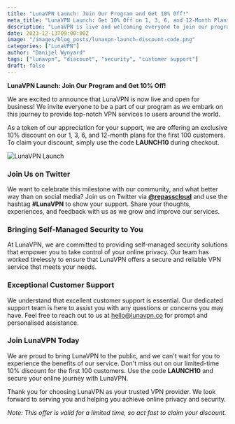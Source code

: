 ```yaml
---
title: "LunaVPN Launch: Join Our Program and Get 10% Off!"
meta_title: "LunaVPN Launch: Get 10% Off on 1, 3, 6, and 12-Month Plans"
description: "LunaVPN is live and welcoming everyone to join our program. For the first 100 customers, we are offering a 10% discount on 1, 3, 6, and 12-month plans."
date: 2023-12-13T09:00:00Z
image: "/images/blog_posts/lunavpn-launch-discount-code.png"
categories: ["LunaVPN"]
author: "Danijel Wynyard"
tags: ["lunavpn", "discount", "security", "customer support"]
draft: false
---
```


**LunaVPN Launch: Join Our Program and Get 10% Off!**

We are excited to announce that LunaVPN is now live and open for business! We invite everyone to be a part of our program as we embark on this journey to provide top-notch VPN services to users around the world.

As a token of our appreciation for your support, we are offering an exclusive 10% discount on our 1, 3, 6, and 12-month plans for the first 100 customers. To claim your discount, simply use the code **LAUNCH10** during checkout.

![LunaVPN Launch](/images/launch-code.jpg)

### Join Us on Twitter

We want to celebrate this milestone with our community, and what better way than on social media? Join us on Twitter via [**@repasscloud**](https://x.com/repasscloud "RePass Cloud twitter account") and use the hashtag **#LunaVPN** to show your support. Share your thoughts, experiences, and feedback with us as we grow and improve our services.

### Bringing Self-Managed Security to You

At LunaVPN, we are committed to providing self-managed security solutions that empower you to take control of your online privacy. Our team has worked tirelessly to ensure that LunaVPN offers a secure and reliable VPN service that meets your needs.

### Exceptional Customer Support

We understand that excellent customer support is essential. Our dedicated support team is here to assist you with any questions or concerns you may have. Feel free to reach out to us at [hello@lunavpn.co](mailto:hello@lunavpn.co?Support "LunaVPN support email") for prompt and personalised assistance.

### Join LunaVPN Today

We are proud to bring LunaVPN to the public, and we can't wait for you to experience the benefits of our service. Don't miss out on our limited-time 10% discount for the first 100 customers. Use the code **LAUNCH10** and secure your online journey with LunaVPN.

Thank you for choosing LunaVPN as your trusted VPN provider. We look forward to serving you and helping you achieve online privacy and security.

*Note: This offer is valid for a limited time, so act fast to claim your discount.*
